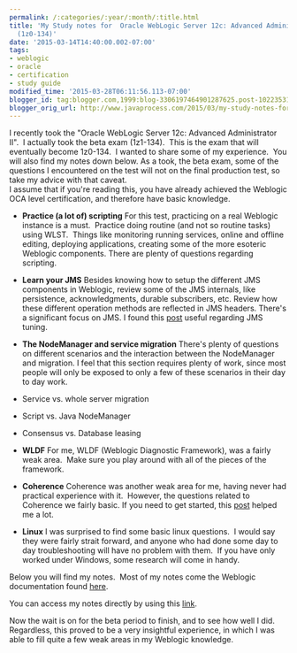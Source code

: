 ```yaml
---
permalink: /:categories/:year/:month/:title.html
title: 'My Study notes for  Oracle WebLogic Server 12c: Advanced Administrator II
  (1z0-134)'
date: '2015-03-14T14:40:00.002-07:00'
tags:
- weblogic
- oracle
- certification
- study guide
modified_time: '2015-03-28T06:11:56.113-07:00'
blogger_id: tag:blogger.com,1999:blog-3306197464901287625.post-1022353190104622599
blogger_orig_url: http://www.javaprocess.com/2015/03/my-study-notes-for-oracle-weblogic.html
---
```


I recently took the "Oracle WebLogic Server 12c: Advanced Administrator II".  I actually took the beta exam (1z1-134).  This is the exam that will eventually become 1z0-134.  I wanted to share some of my experience.  You will also find my notes down below. As a took, the beta exam, some of the questions I encountered on the test will not on the final production test, so take my advice with that caveat.  
I assume that if you're reading this, you have already achieved the Weblogic OCA level certification, and therefore have basic knowledge.  
  

*   **Practice (a lot of) scripting** For this test, practicing on a real Weblogic instance is a must.  Practice doing routine (and not so routine tasks) using WLST.  Things like monitoring running services, online and offline editing, deploying applications, creating some of the more esoteric Weblogic components. There are plenty of questions regarding scripting.
*   **Learn your JMS** Besides knowing how to setup the different JMS components in Weblogic, review some of the JMS internals, like persistence, acknowledgments, durable subscribers, etc. Review how these different operation methods are reflected in JMS headers. There's a significant focus on JMS. I found this [post](http://developsimpler.blogspot.com/2011/11/jms-performance-tuning-series-part-1.html) useful regarding JMS tuning.
*   **The NodeManager and service migration** There's plenty of questions on different scenarios and the interaction between the NodeManager and migration. I feel that this section requires plenty of work, since most people will only be exposed to only a few of these scenarios in their day to day work.

*   Service vs. whole server migration
*   Script vs. Java NodeManager
*   Consensus vs. Database leasing

*   **WLDF** For me, WLDF (Weblogic Diagnostic Framework), was a fairly weak area.  Make sure you play around with all of the pieces of the framework.
*   **Coherence** Coherence was another weak area for me, having never had practical experience with it.  However, the questions related to Coherence we fairly basic. If you need to get started, this [post](https://coherencedownunder.wordpress.com/2014/05/24/getting-started-with-coherenceweb-in-weblogic-server-12-1-2/) helped me a lot.
*   **Linux** I was surprised to find some basic linux questions.  I would say they were fairly strait forward, and anyone who had done some day to day troubleshooting will have no problem with them.  If you have only worked under Windows, some research will come in handy.

Below you will find my notes.  Most of my notes come the Weblogic documentation found [here](http://docs.oracle.com/middleware/1213/index.html).

  
You can access my notes directly by using this [link](https://docs.google.com/document/d/1XyyuQ0hb_KNqHKnHlNPV18PhdmPDoWS3xXSMOPLK3Ts/pub).  
  
Now the wait is on for the beta period to finish, and to see how well I did. Regardless, this proved to be a very insightful experience, in which I was able to fill quite a few weak areas in my Weblogic knowledge.